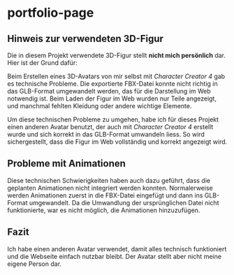 # portfolio-page

## Hinweis zur verwendeten 3D-Figur

Die in diesem Projekt verwendete 3D-Figur stellt **nicht mich persönlich** dar. Hier ist der Grund dafür:

Beim Erstellen eines 3D-Avatars von mir selbst mit *Character Creator 4* gab es technische Probleme. Die exportierte FBX-Datei konnte nicht richtig in das GLB-Format umgewandelt werden, das für die Darstellung im Web notwendig ist. Beim Laden der Figur im Web wurden nur Teile angezeigt, und manchmal fehlten Kleidung oder andere wichtige Elemente.

Um diese technischen Probleme zu umgehen, habe ich für dieses Projekt einen anderen Avatar benutzt, der auch mit *Character Creator 4* erstellt wurde und sich korrekt in das GLB-Format umwandeln liess. So wird sichergestellt, dass die Figur im Web vollständig und korrekt angezeigt wird.

## Probleme mit Animationen

Diese technischen Schwierigkeiten haben auch dazu geführt, dass die geplanten Animationen nicht integriert werden konnten. Normalerweise werden Animationen zuerst in die FBX-Datei eingefügt und dann ins GLB-Format umgewandelt. Da die Umwandlung der ursprünglichen Datei nicht funktionierte, war es nicht möglich, die Animationen hinzuzufügen.

## Fazit

Ich habe einen anderen Avatar verwendet, damit alles technisch funktioniert und die Webseite einfach nutzbar bleibt. Der Avatar stellt aber nicht meine eigene Person dar.

